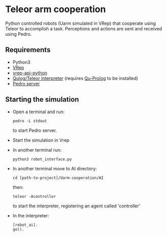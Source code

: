 # Teleor arm cooperation

Python controlled robots (Uarm simulated in VRep) that cooperate using Teleor to accomplish a task. Perceptions
and actions are sent and received using Pedro.

## Requirements
-   Python3
-   [VRep](http://www.coppeliarobotics.com/downloads.html)
-   [vrep-api-python](https://github.com/Troxid/vrep-api-python)
-   [Qulog/Teleor Interpreter](http://staff.itee.uq.edu.au/pjr/HomePages/QulogHome.html) (requires [Qu-Prolog](http://staff.itee.uq.edu.au/pjr/HomePages/QuPrologHome.html) to be installed)
-   [Pedro server](http://staff.itee.uq.edu.au/pjr/HomePages/PedroHome.html)

## Starting the simulation

-   Open a terminal and run:

        pedro -L stdout

    to start Pedro server.
-   Start the simulation in Vrep
-   In another terminal run:
        
        python3 robot_interface.py
        
-   In another terminal move to AI directory:

        cd [path-to-project]/Uarm-cooperation/AI
        
    then:
    
        teleor -Acontroller
       
    to start the interpreter, registering an agent called 'controller'
-   In the interpreter:

        [robot_ai].
        go().
